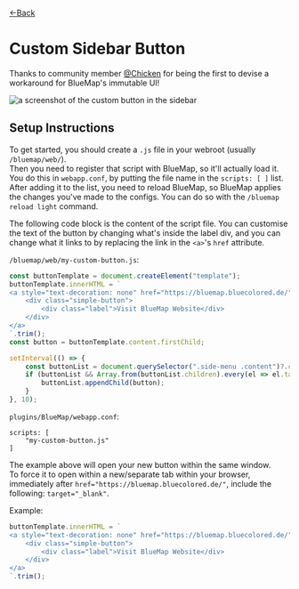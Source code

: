 [←Back](..)

# Custom Sidebar Button
Thanks to community member [@Chicken](https://github.com/Chicken/)
for being the first to devise a workaround for BlueMap's immutable UI!

![a screenshot of the custom button in the sidebar](https://github.com/TechnicJelle/BlueMapWebScripts/assets/22576047/52011787-83e6-4514-9a85-70ca6180dee9)

## Setup Instructions
To get started, you should create a `.js` file in your webroot (usually `/bluemap/web/`).  
Then you need to register that script with BlueMap, so it'll actually load it.  
You do this in `webapp.conf`, by putting the file name in the `scripts: [ ]` list.  
After adding it to the list, you need to reload BlueMap, so BlueMap applies the changes you've made to the configs.
You can do so with the `/bluemap reload light` command.

The following code block is the content of the script file. You can customise the text of the button by changing what's
inside the label div,
and you can change what it links to by replacing the link in the `<a>`'s `href` attribute.

`/bluemap/web/my-custom-button.js`:
```js
const buttonTemplate = document.createElement("template");
buttonTemplate.innerHTML = `
<a style="text-decoration: none" href="https://bluemap.bluecolored.de/">
    <div class="simple-button">
        <div class="label">Visit BlueMap Website</div>
    </div>
</a>
`.trim();
const button = buttonTemplate.content.firstChild;

setInterval(() => {
    const buttonList = document.querySelector(".side-menu .content")?.children.item(0);
    if (buttonList && Array.from(buttonList.children).every(el => el.tagName === "HR" || el.className === "simple-button")) {
        buttonList.appendChild(button);
    }
}, 10);
```

`plugins/BlueMap/webapp.conf`:
```hocon
scripts: [
    "my-custom-button.js"
]
```

The example above will open your new button within the same window.  
To force it to open within a new/separate tab within your browser, immediately
after `href="https://bluemap.bluecolored.de/"`, include the following: `target="_blank"`.

Example:

```js
buttonTemplate.innerHTML = `
<a style="text-decoration: none" href="https://bluemap.bluecolored.de/" target="_blank">
    <div class="simple-button">
        <div class="label">Visit BlueMap Website</div>
    </div>
</a>
`.trim();
```

